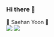 ### Hi there 👋
🐷 Saehan Yoon 🐷
</br>
<img src="https://img.shields.io/badge/GitHurb-181717?style=flat-square&logo=GitHurb&logoColor=white"/>
<img src="https://img.shields.io/badge/이름-색상코드?style=flat-square&logo=로고명&logoColor=로고색"/>
<!--
**ovelute53/ovelute53** is a ✨ _special_ ✨ repository because its `README.md` (this file) appears on your GitHub profile.

Here are some ideas to get you started:

- 🔭 I’m currently working on ...
- 🌱 I’m currently learning ...
- 👯 I’m looking to collaborate on ...
- 🤔 I’m looking for help with ...
- 💬 Ask me about ...
- 📫 How to reach me: ...
- 😄 Pronouns: ...
- ⚡ Fun fact: ...
-->
